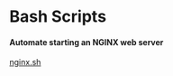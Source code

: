 # Bash Scripts

#### Automate starting an NGINX web server
[nginx.sh](https://github.com/byronksmith/bash-scripts/blob/06c2c969ebae5079079e7fb00064198c6b95d6dd/nginx.sh)
